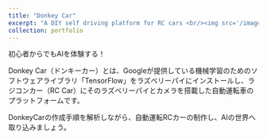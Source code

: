 ```yaml
---
title: "Donkey Car"
excerpt: "A DIY self driving platform for RC cars <br/><img src='/images/donkeycar-k989.jpg'>"
collection: portfolio
---
```


初心者からでもAIを体験する！

Donkey Car（ドンキーカー）とは、Googleが提供している機械学習のためのソフトウェアライブラリ「TensorFlow」をラズベリーパイにインストールし、ラジコンカー（RC Car）にそのラズベリーパイとカメラを搭載した自動運転車のプラットフォームです。

DonkeyCarの作成手順を解析しながら、自動運転RCカーの制作し、AIの世界へ取り込みましょう。
